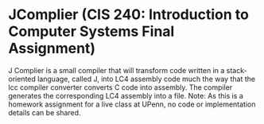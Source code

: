 # JComplier (CIS 240: Introduction to Computer Systems Final Assignment)

J Complier is a small compiler that will transform code written in a stack-oriented language, called J, into LC4 assembly code much the way that the lcc compiler converter converts C code into assembly. The compiler generates the corresponding LC4 assembly into a file. Note: As this is a homework assignment for a live class at UPenn, no code or implementation details can be shared.
